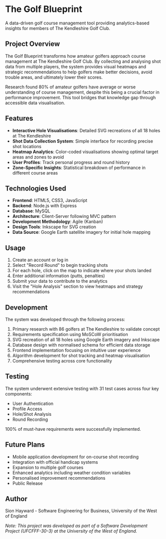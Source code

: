 # The Golf Blueprint

A data-driven golf course management tool providing analytics-based insights for members of The Kendleshire Golf Club.

## Project Overview

The Golf Blueprint transforms how amateur golfers approach course management at The Kendleshire Golf Club. By collecting and analysing shot data from multiple players, the system provides visual heatmaps and strategic recommendations to help golfers make better decisions, avoid trouble areas, and ultimately lower their scores.

Research found 80% of amateur golfers have average or worse understanding of course management, despite this being a crucial factor in performance improvement. This tool bridges that knowledge gap through accessible data visualisation.

## Features

- **Interactive Hole Visualisations**: Detailed SVG recreations of all 18 holes at The Kendleshire
- **Shot Data Collection System**: Simple interface for recording precise shot locations
- **Heatmap Analytics**: Color-coded visualisations showing optimal target areas and zones to avoid
- **User Profiles**: Track personal progress and round history
- **Zone-Specific Insights**: Statistical breakdown of performance in different course areas

## Technologies Used

- **Frontend**: HTML5, CSS3, JavaScript
- **Backend**: Node.js with Express
- **Database**: MySQL
- **Architecture**: Client-Server following MVC pattern
- **Development Methodology**: Agile (Kanban)
- **Design Tools**: Inkscape for SVG creation
- **Data Source**: Google Earth satellite imagery for initial hole mapping

## Usage

1. Create an account or log in
2. Select "Record Round" to begin tracking shots
3. For each hole, click on the map to indicate where your shots landed
4. Enter additional information (putts, penalties)
5. Submit your data to contribute to the analytics
6. Visit the "Hole Analysis" section to view heatmaps and strategy recommendations

## Development

The system was developed through the following process:

1. Primary research with 86 golfers at The Kendleshire to validate concept
2. Requirements specification using MoSCoW prioritisation
3. SVG recreation of all 18 holes using Google Earth imagery and Inkscape
4. Database design with normalised schema for efficient data storage
5. Frontend implementation focusing on intuitive user experience
6. Algorithm development for shot tracking and heatmap visualisation
7. Comprehensive testing across core functionality

## Testing

The system underwent extensive testing with 31 test cases across four key components:
- User Authentication
- Profile Access
- Hole/Shot Analysis
- Round Recording

100% of must-have requirements were successfully implemented.

## Future Plans

- Mobile application development for on-course shot recording
- Integration with official handicap systems
- Expansion to multiple golf courses
- Enhanced analytics including weather condition variables
- Personalised improvement recommendations
- Public Release

## Author

Sion Hayward - Software Engineering for Business, University of the West of England

*Note: This project was developed as part of a Software Development Project (UFCFFF-30-3) at the University of the West of England.*
